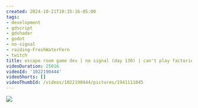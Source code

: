 ```yaml
---
created: 2024-10-21T10:35:16-05:00
tags:
- development
- gdscript
- gdshader
- godot
- no-signal
- raiding-FreshWaterFern
- twitch
title: escape room game dev | no signal (day 130) | can't play factorio :c
videoDuration: 25016
videoId: '1022190444'
videoShorts: []
videoThumbId: /videos/1022190444/pictures/1941111045
---
```


![](20241021153516.jpg)
